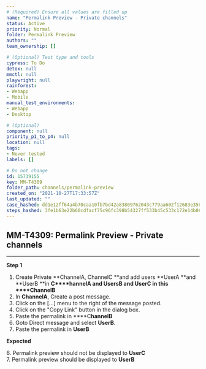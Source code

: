 ```yaml
---
# (Required) Ensure all values are filled up
name: "Permalink Preview - Private channels"
status: Active
priority: Normal
folder: Permalink Preview
authors: ""
team_ownership: []

# (Optional) Test type and tools
cypress: To Do
detox: null
mmctl: null
playwright: null
rainforest: 
- Webapp
- Mobile
manual_test_environments: 
- Webapp
- Desktop

# (Optional)
component: null
priority_p1_to_p4: null
location: null
tags: 
- Never tested
labels: []

# Do not change
id: 15739155
key: MM-T4309
folder_path: channels/permalink-preview
created_on: "2021-10-27T17:33:57Z"
last_updated: ""
case_hashed: dd1e12ff64a4b70caa10fb7bd42a83809762043c779aa602f12683e35646c65f30c3f0e90e1678ca04dc0f387cf3f6a6
steps_hashed: 3fe1b63e22b60cdfacf75c96fc398b54327ff533b45c533c172e14b060b9f42f936337dc9512ffdd8f3e3b83b7f9c2ea
---
```


## MM-T4309: Permalink Preview - Private channels

---

**Step 1**

1. Create Private \*\*ChannelA, ChannelC \*\*and add users \*\*UserA \*\*and \*\*UserB \*\*in **C\*\*\*\*hannelA **and **UsersB **and** **UserC**** in this \*\*\*\*C**hannelB**
2. In **ChannelA**, Create a post message.
3. Click on the \[...] menu to the right of the message posted.
4. Click on the "Copy Link" button in the dialog box.
5. Paste the permalink in \*\*\*\*C**hannelB**
6. Goto Direct message and select **UserB**.
7. Paste the permalink in **UserB**

**Expected**

​6. Permalink preview should not be displayed to **UserC**\
7\. Permalink preview should be displayed to **UserB**​​​​

